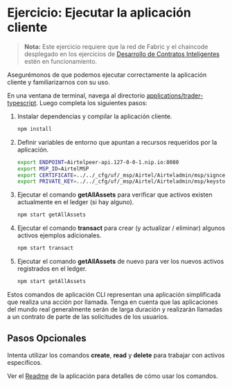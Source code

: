 # Ejercicio: Ejecutar la aplicación cliente

> **Nota:** Este ejercicio requiere que la red de Fabric y el chaincode desplegado en los ejercicios de [Desarrollo de Contratos Inteligentes](../SmartContractDev/) estén en funcionamiento.

Asegurémonos de que podemos ejecutar correctamente la aplicación cliente y familiarizarnos con su uso.

En una ventana de terminal, navega al directorio [applications/trader-typescript](../../applications/trader-typescript/). Luego completa los siguientes pasos:

1. Instalar dependencias y compilar la aplicación cliente.
    ```bash
    npm install
    ```

1. Definir variables de entorno que apuntan a recursos requeridos por la aplicación.
    ```bash
    export ENDPOINT=Airtelpeer-api.127-0-0-1.nip.io:8080
    export MSP_ID=AirtelMSP
    export CERTIFICATE=../../_cfg/uf/_msp/Airtel/Airteladmin/msp/signcerts/cert.pem
    export PRIVATE_KEY=../../_cfg/uf/_msp/Airtel/Airteladmin/msp/keystore/cert_sk
    ```

1. Ejecutar el comando **getAllAssets** para verificar que activos existen actualmente en el ledger (si hay alguno).
    ```bash
    npm start getAllAssets
    ```

1. Ejecutar el comando **transact** para crear (y actualizar / eliminar) algunos activos ejemplos adicionales.
    ```bash
    npm start transact
    ```

1. Ejecutar el comando **getAllAssets** de nuevo para ver los nuevos activos registrados en el ledger.
    ```bash
    npm start getAllAssets
    ```

Estos comandos de aplicación CLI representan una aplicación simplificada que realiza una acción por llamada. Tenga en cuenta que las aplicaciones del mundo real generalmente serán de larga duración y realizarán llamadas a un contrato de parte de las solicitudes de los usuarios.

## Pasos Opcionales

Intenta utilizar los comandos **create**, **read** y **delete** para trabajar con activos específicos.

Ver el [Readme](../../applications/trader-typescript/README.md) de la aplicación para detalles de cómo usar los comandos.
